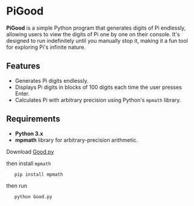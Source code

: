 # PiGood

**PiGood** is a simple Python program that generates digits of Pi endlessly, allowing users to view the digits of Pi one by one on their console. It's designed to run indefinitely until you manually stop it, making it a fun tool for exploring Pi's infinite nature.

## Features

- Generates Pi digits endlessly.
- Displays Pi digits in blocks of 100 digits each time the user presses Enter.
- Calculates Pi with arbitrary precision using Python's `mpmath` library.

## Requirements

- **Python 3.x**
- **mpmath** library for arbitrary-precision arithmetic.

Download [Good.py](https://github.com/Mido8686/PiGood/blob/main/Good.py)

then install `mpmath`
```bash
   pip install mpmath
```

then run
```bash
   python Good.py
